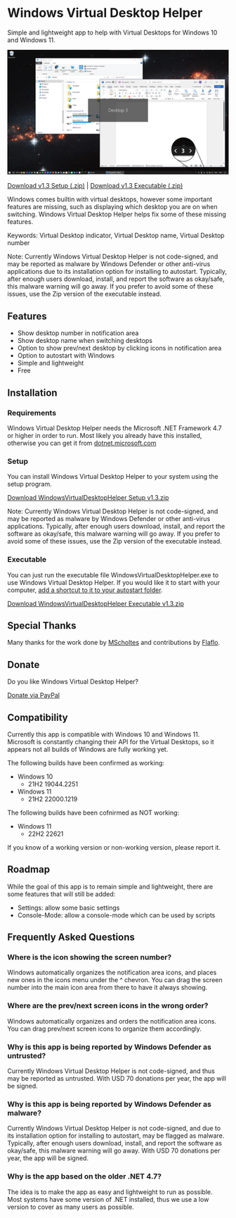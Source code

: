 # Windows Virtual Desktop Helper

Simple and lightweight app to help with Virtual Desktops for Windows 10 and Windows 11.

![Screenshot](Images/WindowsVirtualDeskopHelper%20Screenshot.png)

[Download v1.3 Setup (.zip)](https://github.com/dankrusi/WindowsVirtualDesktopHelper/releases/download/v1.3/WindowsVirtualDesktopHelper.Setup.v1.3.zip) | 
[Download v1.3 Executable (.zip)](https://github.com/dankrusi/WindowsVirtualDesktopHelper/releases/download/v1.3/WindowsVirtualDesktopHelper.Executable.v1.3.zip)

Windows comes builtin with virtual desktops, however some important features are missing, such
as displaying which desktop you are on when switching. Windows Virtual Desktop Helper helps
fix some of these missing features.

Keywords: Virtual Desktop indicator, Virtual Desktop name, Virtual Desktop number

Note: Currently Windows Virtual Desktop Helper is not code-signed, and may be reported as malware by Windows
Defender or other anti-virus applications due to its installation option for installing to autostart. Typically, after enough users download, install, and report
the software as okay/safe, this malware warning will go away. If you prefer to avoid some of these issues, use the Zip version of the executable instead.

## Features

* Show desktop number in notification area
* Show desktop name when switching desktops
* Option to show prev/next desktop by clicking icons in notification area
* Option to autostart with Windows
* Simple and lightweight
* Free


## Installation

### Requirements

Windows Virtual Desktop Helper needs the Microsoft .NET Framework 4.7 or higher in order to run. Most likely you already have this installed, otherwise you can get it from [dotnet.microsoft.com](https://dotnet.microsoft.com/en-us/download/dotnet-framework)

### Setup

You can install Windows Virtual Desktop Helper to your system using the setup program.

[Download WindowsVirtualDesktopHelper Setup v1.3.zip](https://github.com/dankrusi/WindowsVirtualDesktopHelper/releases/download/v1.3/WindowsVirtualDesktopHelper.Setup.v1.3.zip)

Note: Currently Windows Virtual Desktop Helper is not code-signed, and may be reported as malware by Windows
Defender or other anti-virus applications. Typically, after enough users download, install, and report
the software as okay/safe, this malware warning will go away. If you prefer to avoid some of these issues, use the Zip version of the executable instead.

### Executable

You can just run the executable file WindowsVirtualDesktopHelper.exe to use Windows Virtual Desktop Helper.
If you would like it to start with your computer, [add a shortcut to it to your autostart folder](https://support.microsoft.com/en-us/windows/add-an-app-to-run-automatically-at-startup-in-windows-10-150da165-dcd9-7230-517b-cf3c295d89dd).

[Download WindowsVirtualDesktopHelper Executable v1.3.zip](https://github.com/dankrusi/WindowsVirtualDesktopHelper/releases/download/v1.3/WindowsVirtualDesktopHelper.Executable.v1.3.zip)


## Special Thanks

Many thanks for the work done by [MScholtes](https://github.com/MScholtes) and contributions by [Flaflo](https://github.com/Flaflo).


## Donate

Do you like Windows Virtual Desktop Helper? 

[Donate via PayPal](https://www.paypal.com/donate/?hosted_button_id=BG5FYMAHFG9V6)


## Compatibility

Currently this app is compatible with Windows 10 and Windows 11. Microsoft is constantly changing their API for the Virtual Desktops, so it appears not all builds of Windows are fully working yet.

The following builds have been confirmed as working:

* Windows 10
  - 21H2 19044.2251
* Windows 11
  - 21H2 22000.1219
  
The following builds have been cofnirmed as NOT working:

* Windows 11
  - 22H2 22621 
  
If you know of a working version or non-working version, please report it.


## Roadmap

While the goal of this app is to remain simple and lightweight, there are some features that will still be added:

* Settings: allow some basic settings
* Console-Mode: allow a console-mode which can be used by scripts


## Frequently Asked Questions

### Where is the icon showing the screen number?

Windows automatically organizes the notification area icons, and places new ones in the icons menu under the ^ chevron. You can drag the screen number into the main icon area from there to have it always showing.

### Where are the prev/next screen icons in the wrong order?

Windows automatically organizes and orders the notification area icons. You can drag prev/next screen icons to organize them accordingly.

### Why is this app is being reported by Windows Defender as untrusted?

Currently Windows Virtual Desktop Helper is not code-signed, and thus may be reported as untrusted. With USD 70 donations per year, the app will be signed.

### Why is this app is being reported by Windows Defender as malware?

Currently Windows Virtual Desktop Helper is not code-signed, and due to its installation option for installing to autostart, may be flagged as malware. Typically, after enough users download, install, and report
the software as okay/safe, this malware warning will go away. With USD 70 donations per year, the app will be signed.

### Why is the app based on the older .NET 4.7?

The idea is to make the app as easy and lightweight to run as possible. Most systems have some version of .NET installed, thus we use a low version to cover as many users as possible. 

